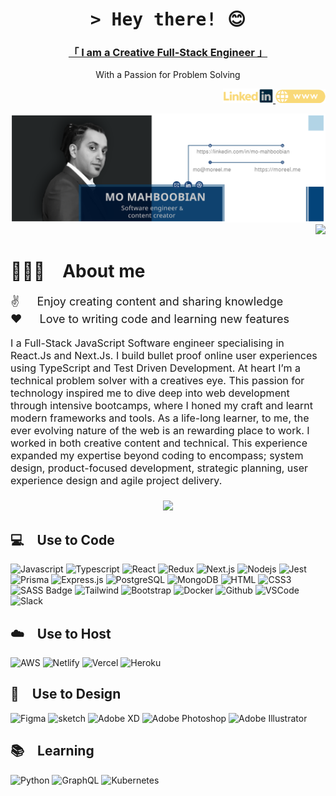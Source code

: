 <!-- Intro  -->
<div align="center">
  <h1>
    <samp>&gt; Hey there! 😊</samp>
  </h1>
  
<h3 align="center"><a href="https://moreel.me">「  I am a Creative Full-Stack Engineer 」</a></h3>
<p align="center"> 
   With a Passion for Problem Solving
</p>
<p align="right">
     <a href="https://www.linkedin.com/in/mo-mahboobian" target="blank">
      <img src="assets/linkedIn-colour.png" alt="linkedin" width="80" />
    </a>
    <a href="https://moreel.me" target="blank">
      <img src="assets/website-colour.png" alt="moreel.me" width="80" />
    </a>
  </p>
  <img src="assets/banner.svg" alt="alsiam"/>
</div>

<div align="right">
  <img src="https://visitor-badge.laobi.icu/badge?page_id=momahboobian.momahboobian&"  />
</div>

<!-- About Section -->

# 👨🏻‍💻&emsp;About me

<p style="font-size: 18px;">
 ✌️ &emsp; Enjoy creating content and sharing knowledge <br/>
 ❤️ &emsp; Love to writing code and learning new features <br/>
</p>
<p style="font-size: 16px;">
I a Full-Stack JavaScript Software engineer specialising in React.Js and Next.Js. I build bullet proof online user experiences using TypeScript and Test Driven Development.
At heart I’m a technical problem solver with a creatives eye. This passion for technology inspired me to dive deep into web development through intensive bootcamps, where I honed my craft and learnt modern frameworks and tools. As a life-long learner, to me, the ever evolving nature of the web is an rewarding place to work.
I worked in both creative content and technical. This experience expanded my expertise beyond coding to encompass; system design, product-focused development, strategic planning, user experience design and agile project delivery.

</p>

###

<p align="center">
  <a href="https://github.com/momahboobian"><img src="https://readme-typing-svg.herokuapp.com?font=Fira+Code&weight=500&pause=1000&color=F9D978&width=435&lines=Passionate+Software+Developer+%F0%9F%9A%80;Full-Stack+Enthusiast+%F0%9F%92%BB;Code+Lover+%F0%9F%A7%A1;Tech+Explorer+%F0%9F%8C%8C;Continuous+Learner+%F0%9F%93%9A&center=true&width=380&height=45"></a>
</p>

## 💻&emsp;Use to Code

![Javascript](https://img.shields.io/badge/Javascript-F0DB4F?style=for-the-badge&labelColor=black&logo=javascript&logoColor=F0DB4F)
![Typescript](https://img.shields.io/badge/Typescript-007acc?style=for-the-badge&labelColor=black&logo=typescript&logoColor=007acc)
![React](https://img.shields.io/badge/-React-61DBFB?style=for-the-badge&labelColor=black&logo=react&logoColor=61DBFB)
![Redux](https://img.shields.io/badge/Redux-593D88?style=for-the-badge&logo=redux&logoColor=white)
![Next.js](https://img.shields.io/badge/next.js-000000?style=for-the-badge&logo=nextdotjs&logoColor=white)
![Nodejs](https://img.shields.io/badge/Nodejs-3C873A?style=for-the-badge&labelColor=black&logo=node.js&logoColor=3C873A)
![Jest](https://img.shields.io/badge/jest-C21325?style=for-the-badge&labelColor=black&logo=jest&logoColor=C21325)
![Prisma](https://img.shields.io/badge/Prisma-1B222D?style=for-the-badge&labelColor=black&logo=prisma&logoColor=1B222D)
![Express.js](https://img.shields.io/badge/Express.js-000000?style=for-the-badge&logo=express&logoColor=white)
![PostgreSQL](https://img.shields.io/badge/PostgreSQL-316192?style=for-the-badge&labelColor=black&logo=postgresql&logoColor=316192)
![MongoDB](https://img.shields.io/badge/MongoDB-4EA94B?style=for-the-badge&logo=mongodb&logoColor=white)
![HTML](https://img.shields.io/badge/HTML5-E34F26?style=for-the-badge&logo=html5&logoColor=white)
![CSS3](https://img.shields.io/badge/CSS3-1572B6?style=for-the-badge&logo=css3&logoColor=white)
![SASS Badge](https://img.shields.io/badge/Sass-CC6699?style=for-the-badge&logo=sass&logoColor=white)
![Tailwind](https://img.shields.io/badge/Tailwind_CSS-092749?style=for-the-badge&logo=tailwindcss&logoColor=06B6D4&labelColor=000000)
![Bootstrap](https://img.shields.io/badge/Bootstrap-563D7C?style=for-the-badge&logo=bootstrap&logoColor=white)
![Docker](https://img.shields.io/badge/Docker-2CA5E0?style=for-the-badge&labelColor=black&logo=docker&logoColor=2CA5E0)
![Github](https://img.shields.io/badge/Github-181717?style=for-the-badge&labelColor=black&logo=github&logoColor=181717)
![VSCode](https://img.shields.io/badge/Visual_Studio-0078d7?style=for-the-badge&logo=visual%20studio&logoColor=white)
![Slack](https://img.shields.io/badge/Slack-4A154B?style=for-the-badge&logo=slack&logoColor=white)

## ☁️&emsp;Use to Host

![AWS](https://img.shields.io/badge/AWS-232F3E?style=for-the-badge&labelColor=black&logo=amazon-aws&logoColor=232F3E)
![Netlify](https://img.shields.io/badge/Netlify-00C7B7?style=for-the-badge&labelColor=black&logo=netlify&logoColor=00C7B7)
![Vercel](https://img.shields.io/badge/Vercel-000000?style=for-the-badge&labelColor=black&logo=vercel&logoColor=000000)
![Heroku](https://img.shields.io/badge/Heroku-430098?style=for-the-badge&labelColor=black&logo=heroku&logoColor=430098)

## 🎨&emsp;Use to Design

![Figma](https://img.shields.io/badge/Figma-000000?style=for-the-badge&logo=figma&logoColor=white)
![sketch](https://img.shields.io/badge/sketch-FFB387?style=for-the-badge&logo=sketch&logoColor=white)
![Adobe XD](https://img.shields.io/badge/Adobe_XD-FF61F6?style=for-the-badge&logo=adobe%20xd&logoColor=white)
![Adobe Photoshop](https://img.shields.io/badge/Adobe_Photoshop-31A8FF?style=for-the-badge&logo=adobe%20photoshop&logoColor=white)
![Adobe Illustrator](https://img.shields.io/badge/Adobe_Illustrator-FF9A00?style=for-the-badge&logo=adobe%20illustrator&logoColor=white)

## 📚&emsp;Learning

![Python](https://img.shields.io/badge/Python-3776AB?style=for-the-badge&labelColor=black&logo=python&logoColor=3776AB)
![GraphQL](https://img.shields.io/badge/GraphQL-E10098?style=for-the-badge&labelColor=black&logo=graphql&logoColor=E10098)
![Kubernetes](https://img.shields.io/badge/Kubernetes-326CE5?style=for-the-badge&labelColor=black&logo=kubernetes&logoColor=326CE5)

<br/>
